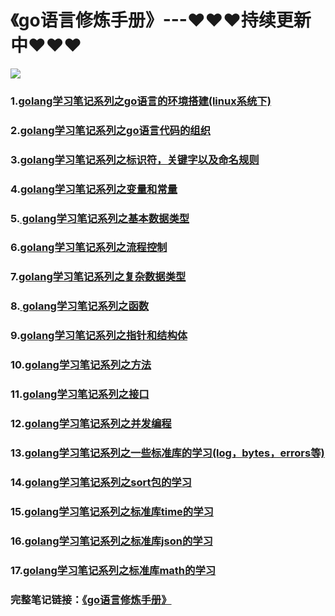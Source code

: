
<BlogInfo id="388" title="golang学习笔记系列" author="白日梦想猿" pv=0 read_times=0 pre_cost_time="28" category="golang" tag_list="['golang']" create_time="2022.09.10 18:09:00" update_time="2022.12.25 18:03:00" />

# 《go语言修炼手册》---❤❤❤持续更新中❤❤❤



![](https://gimg2.baidu.com/image_search/src=http%3A%2F%2Fp8.itc.cn%2Fq_70%2Fimages03%2F20210221%2Fd778753d6a0d4ab9b685aaf362810c0d.gif&refer=http%3A%2F%2Fp8.itc.cn&app=2002&size=f9999,10000&q=a80&n=0&g=0n&fmt=auto?sec=1665661975&t=37860c72d333426b69c936abcb7d5473)

### 1.[golang学习笔记系列之go语言的环境搭建(linux系统下)](http://www.lll.plus/learningPlanet/750)
### 2.[golang学习笔记系列之go语言代码的组织](http://www.lll.plus/learningPlanet/761)
### 3.[golang学习笔记系列之标识符，关键字以及命名规则](http://www.lll.plus/learningPlanet/762)
### 4.[golang学习笔记系列之变量和常量](http://www.lll.plus/learningPlanet/763)

### 5.[ golang学习笔记系列之基本数据类型](http://www.lll.plus/learningPlanet/764)

### 6.[golang学习笔记系列之流程控制](http://www.lll.plus/learningPlanet/766)

### 7.[golang学习笔记系列之复杂数据类型](http://www.lll.plus/learningPlanet/768)

### 8.[ golang学习笔记系列之函数](http://www.lll.plus/learningPlanet/770)

### 9.[golang学习笔记系列之指针和结构体](http://www.lll.plus/learningPlanet/771)

### 10.[golang学习笔记系列之方法](http://www.lll.plus/learningPlanet/774)

### 11.[golang学习笔记系列之接口](http://www.lll.plus/learningPlanet/776)

### 12.[golang学习笔记系列之并发编程](http://www.lll.plus/learningPlanet/777)

### 13.[golang学习笔记系列之一些标准库的学习(log，bytes，errors等)](http://www.lll.plus/learningPlanet/783)

### 14.[golang学习笔记系列之sort包的学习](http://www.lll.plus/learningPlanet/784)

### 15.[golang学习笔记系列之标准库time的学习](http://www.lll.plus/learningPlanet/785)

### 16.[golang学习笔记系列之标准库json的学习](http://www.lll.plus/learningPlanet/786)

### 17.[golang学习笔记系列之标准库math的学习](http://www.lll.plus/learningPlanet/787)





### 完整笔记链接：[《go语言修炼手册》](https://gitee.com/max-LLL/golang-notes/blob/master/docs/%E3%80%8Ago%E8%AF%AD%E8%A8%80%E4%BF%AE%E7%82%BC%E6%89%8B%E5%86%8C%E3%80%8B.md)




